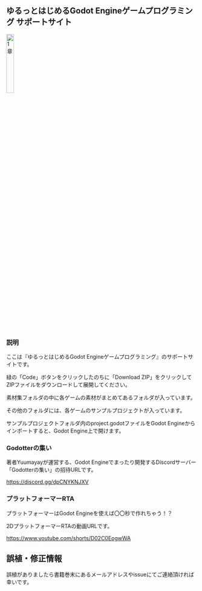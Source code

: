 ## ゆるっとはじめるGodot Engineゲームプログラミング サポートサイト
<img alt="1章" src="https://github.com/Yuumayay/YuumayayGodotBook1/assets/3530659/b9804073-3a47-4e64-9179-479f3696c5c7" width="20%">

### 説明

ここは『ゆるっとはじめるGodot Engineゲームプログラミング』のサポートサイトです。

緑の「Code」ボタンをクリックしたのちに「Download ZIP」をクリックしてZIPファイルをダウンロードして展開してください。

素材集フォルダの中に各ゲームの素材がまとめてあるフォルダが入っています。

その他のフォルダには、各ゲームのサンプルプロジェクトが入っています。

サンプルプロジェクトフォルダ内のproject.godotファイルをGodot Engineからインポートすると、Godot Engine上で開けます。

### Godotterの集い

著者Yuumayayが運営する、Godot Engineでまったり開発するDiscordサーバー「Godotterの集い」の招待URLです。

https://discord.gg/dpCNYKNJXV

### プラットフォーマーRTA

プラットフォーマーはGodot Engineを使えば〇〇秒で作れちゃう！？

2DプラットフォーマーRTAの動画URLです。

https://www.youtube.com/shorts/D02C0EogwWA


## 誤植・修正情報

誤植がありましたら書籍巻末にあるメールアドレスやissueにてご連絡頂ければ幸いです。
